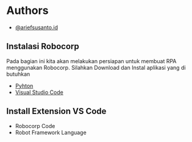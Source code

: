 
# Authors
- [@ariefsusanto.id](https://github.com/ariefsusanto-id)

## Instalasi Robocorp
Pada bagian ini kita akan melakukan persiapan untuk membuat RPA menggunakan Robocorp. Silahkan Download dan Instal aplikasi yang di butuhkan
- [Pyhton](https://www.python.org/ftp/python/3.12.0/python-3.12.0-amd64.exe)
- [Visual Studio Code](https://code.visualstudio.com/sha/download?build=stable&os=win32-x64-user)

## Install Extension VS Code
- Robocorp Code
- Robot Framework Language